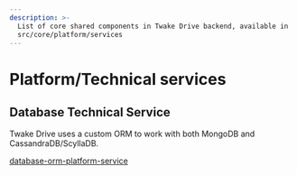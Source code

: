 ```yaml
---
description: >-
  List of core shared components in Twake Drive backend, available in
  src/core/platform/services
---
```


# Platform/Technical services

## **Database Technical Service**
<!-- TODO[NOT UP TO DATE] -->
Twake Drive uses a custom ORM to work with both MongoDB and CassandraDB/ScyllaDB.

[database-orm-platform-service](database-orm-platform-service.md)
